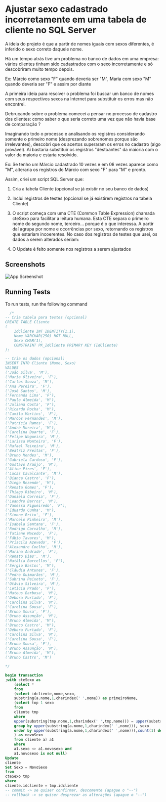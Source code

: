 
# Ajustar sexo cadastrado incorretamente em uma tabela de cliente no SQL Server

A ideia do projeto é que a partir de nomes iguais com sexos diferentes, é inferido o sexo correto daquele nome.


Há um tempo atrás tive um problema no banco de dados em uma empresa: vários clientes tinham sido cadastrados com o sexo incorretamente e só descobriram muito tempo depois.

Ex: Márcio como sexo "F" quando deveria ser "M", Maria com sexo "M" quando deveria ser "F" e assim por diante

A primeira ideia para resolver o problema foi buscar um banco de nomes com seus respectivos sexos na Internet para substituir os erros mas não encontrei.

Debruçando sobre o problema comecei a pensar no processo de cadastro dos clientes: como saber o que seria correto uma vez que não havia base de comparação ?

Imaginando todo o processo e analisando os registros considerando somente o primeiro nome (desprezando sobrenomes porque são irrelevantes), descobri que os acertos superaram os erros no cadastro (algo provável). Aí bastaria substituir os registros "destoantes" da maioria com o valor da maioria e estaria resolvido.

Ex: Se tenho um Márcio cadastrado 10 vezes e em 08 vezes aparece como "M", alteraria os registros do Márcio com sexo "F" para "M" e pronto.

Assim, criei um script SQL Server que:

1) Cria a tabela Cliente (opcional se já existir no seu banco de dados)
2) Inclui registros de testes (opcional se já existirem registros na tabela Cliente)
3) O script começa com uma CTE (Common Table Expression) chamada cteSexo para facilitar a leitura humana. Esta CTE separa o primeiro nome do segundo nome, terceiro... porque é o que interessa. A partir daí agrupa por nome e ocorrências por sexo, retornando os registros que estariam incoerentes.
No caso dos registros de testes que usei, os dados a serem alterados seriam:

4) O Update é feito somente nos registros a serem ajustados


## Screenshots

![App Screenshot](https://via.placeholder.com/468x300?text=App+Screenshot+Here)


## Running Tests

To run tests, run the following command

```sql
  /* 
-- Cria tabela para testes (opcional)
CREATE TABLE Cliente
(
    IdCliente INT IDENTITY(1,1),
    Nome VARCHAR(250) NOT NULL,
    Sexo CHAR(1),
    CONSTRAINT PK_IdCliente PRIMARY KEY (IdCliente)
);

-- Cria os dados (opcional)
INSERT INTO Cliente (Nome, Sexo) 
VALUES
('João Silva', 'M'),
('Maria Oliveira', 'F'),
('Carlos Souza', 'M'),
('Ana Pereira', 'F'),
('José Santos', 'M'),
('Fernanda Lima', 'F'),
('Paulo Almeida', 'M'),
('Juliana Costa', 'F'),
('Ricardo Rocha', 'M'),
('Camila Martins', 'F'),
('Marcos Fernandes', 'M'),
('Patrícia Ramos', 'F'),
('André Moreira', 'M'),
('Carolina Duarte', 'F'),
('Felipe Nogueira', 'M'),
('Larissa Monteiro', 'F'),
('Rafael Teixeira', 'M'),
('Beatriz Freitas', 'F'),
('Bruno Mendes', 'M'),
('Gabriela Cardoso', 'F'),
('Gustavo Araújo', 'M'),
('Aline Pires', 'F'),
('Lucas Cavalcante', 'M'),
('Bianca Castro', 'F'),
('Diego Rezende', 'M'),
('Renata Gomes', 'F'),
('Thiago Ribeiro', 'M'),
('Daniela Correia', 'F'),
('Leandro Barros', 'M'),
('Vanessa Figueiredo', 'F'),
('Eduardo Cunha', 'M'),
('Simone Brito', 'F'),
('Marcelo Pinheiro', 'M'),
('Isabela Santana', 'F'),
('Rodrigo Carvalho', 'M'),
('Tatiane Macedo', 'F'),
('Fábio Tavares', 'M'),
('Priscila Azevedo', 'F'),
('Alexandre Coelho', 'M'),
('Marina Andrade', 'F'),
('Renato Dias', 'M'),
('Natália Barcellos', 'F'),
('Sérgio Bastos', 'M'),
('Cláudia Antunes', 'F'),
('Pedro Guimarães', 'M'),
('Sabrina Peixoto', 'F'),
('Otávio Silveira', 'M'),
('Letícia Prado', 'F'),
('Mateus Barbosa', 'M'),
('Débora Furtado', 'F'),
('Carolina Silva', 'M'),
('Carolina Sousa', 'F'),
('Bruno Sousa', 'F'),
('Bruno Assunção', 'M'),
('Bruno Almeida', 'M'),
('Brunco Castro', 'M'),
('Débora Furtado', 'F'),
('Carolina Silva', 'M'),
('Carolina Sousa', 'F'),
('Bruno Sousa', 'F'),
('Bruno Assunção', 'M'),
('Bruno Almeida', 'M'),
('Bruno Castro', 'M')

*/

begin transaction
;with cteSexo as
	(select *
	from
	(select idcliente,nome,sexo,
	substring(a.nome,1,charindex(' ',nome)) as primeiroNome,
	(select top 1 sexo
	from
	cliente tmp
	where
	upper(substring(tmp.nome,1,charindex(' ',tmp.nome))) = upper(substring(a.nome,1,charindex(' ',a.nome)))
	group by upper(substring(a.nome,1,charindex(' ',nome))), sexo
	order by upper(substring(a.nome,1,charindex(' ',nome))),count(1) desc
	) as novoSexo
	from cliente a) a1
	where
	a1.sexo <> a1.novosexo and
	a1.novosexo is not null)
Update
cliente
Set Sexo = NovoSexo
from
cteSexo tmp
where
cliente.idcliente = tmp.idcliente
-- commit -> se quiser confirmar, descomente (apague o "--")
-- rollback -> se quiser desprezar as alterações (apague o "--")
```

